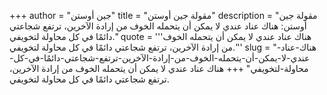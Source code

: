 +++
author = "جين أوستن"
title = "مقولة جين أوستن"
description = "مقولة جين أوستن: هناك عناد عندي لا يمكن أن يتحمله الخوف من إرادة الآخرين، ترتفع شجاعتي دائمًا في كل محاولة لتخويفي."
quote = '''هناك عناد عندي لا يمكن أن يتحمله الخوف من إرادة الآخرين، ترتفع شجاعتي دائمًا في كل محاولة لتخويفي.'''
slug = "هناك-عناد-عندي-لا-يمكن-أن-يتحمله-الخوف-من-إرادة-الآخرين-ترتفع-شجاعتي-دائمًا-في-كل-محاولة-لتخويفي"
+++
هناك عناد عندي لا يمكن أن يتحمله الخوف من إرادة الآخرين، ترتفع شجاعتي دائمًا في كل محاولة لتخويفي.
